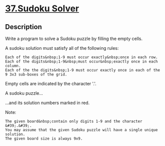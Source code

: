 # [37.Sudoku Solver](https://leetcode.com/problems/sudoku-solver/)
        
## Description
        
Write a program to solve a Sudoku puzzle by filling the empty cells.

A&nbsp;sudoku solution must satisfy all of&nbsp;the following rules:


	Each of the digits&nbsp;1-9 must occur exactly&nbsp;once in each row.
	Each of the digits&nbsp;1-9&nbsp;must occur&nbsp;exactly once in each column.
	Each of the the digits&nbsp;1-9 must occur exactly once in each of the 9 3x3 sub-boxes of the grid.


Empty cells are indicated by the character &#39;.&#39;.


A sudoku puzzle...


...and its solution numbers marked in red.

Note:


	The given board&nbsp;contain only digits 1-9 and the character &#39;.&#39;.
	You may assume that the given Sudoku puzzle will have a single unique solution.
	The given board size is always 9x9.

